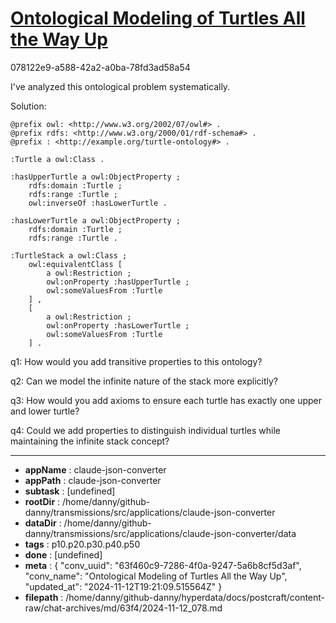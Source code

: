 # [Ontological Modeling of Turtles All the Way Up](https://claude.ai/chat/63f460c9-7286-4f0a-9247-5a6b8cf5d3af)

078122e9-a588-42a2-a0ba-78fd3ad58a54

 I've analyzed this ontological problem systematically.

Solution: 
```turtle
@prefix owl: <http://www.w3.org/2002/07/owl#> .
@prefix rdfs: <http://www.w3.org/2000/01/rdf-schema#> .
@prefix : <http://example.org/turtle-ontology#> .

:Turtle a owl:Class .

:hasUpperTurtle a owl:ObjectProperty ;
    rdfs:domain :Turtle ;
    rdfs:range :Turtle ;
    owl:inverseOf :hasLowerTurtle .

:hasLowerTurtle a owl:ObjectProperty ;
    rdfs:domain :Turtle ;
    rdfs:range :Turtle .

:TurtleStack a owl:Class ;
    owl:equivalentClass [
        a owl:Restriction ;
        owl:onProperty :hasUpperTurtle ;
        owl:someValuesFrom :Turtle
    ] ,
    [
        a owl:Restriction ;
        owl:onProperty :hasLowerTurtle ;
        owl:someValuesFrom :Turtle
    ] .
```

q1: How would you add transitive properties to this ontology?

q2: Can we model the infinite nature of the stack more explicitly?

q3: How would you add axioms to ensure each turtle has exactly one upper and lower turtle?

q4: Could we add properties to distinguish individual turtles while maintaining the infinite stack concept?

---

* **appName** : claude-json-converter
* **appPath** : claude-json-converter
* **subtask** : [undefined]
* **rootDir** : /home/danny/github-danny/transmissions/src/applications/claude-json-converter
* **dataDir** : /home/danny/github-danny/transmissions/src/applications/claude-json-converter/data
* **tags** : p10.p20.p30.p40.p50
* **done** : [undefined]
* **meta** : {
  "conv_uuid": "63f460c9-7286-4f0a-9247-5a6b8cf5d3af",
  "conv_name": "Ontological Modeling of Turtles All the Way Up",
  "updated_at": "2024-11-12T19:21:09.515564Z"
}
* **filepath** : /home/danny/github-danny/hyperdata/docs/postcraft/content-raw/chat-archives/md/63f4/2024-11-12_078.md